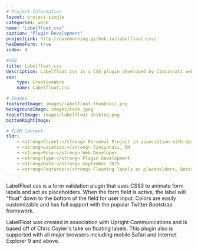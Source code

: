 ```yaml
---
# Project Information
layout: project-single
categories: work
name: "Labelfloat.css"
caption: "Plugin Development"
projectLink: http://daveberning.github.io/labelfloat-css/
hasDemoForm: true
index: 4

#SEO
title: Labelfloat.css
description: Labelfloat.css is a CSS plugin developed by Cincinnati web developer, Dave Berning. Easy form creation with full validation.
seo:
    type: CreativeWork
    name: Labelfloat.css

# Images
featuredImage: images/labelfloat-thumbnail.png
backgroundImage: images/code.jpeg
topLeftImage: images/labelfloat-desktop.png
bottomRightImage:

# TLDR Content
tldr:
    - <strong>Client:</strong> Personal Project in association with Upright Communications
    - <strong>Location:</strong> Cincinnati, OH
    - <strong>Role:</strong> Web Developer
    - <strong>Type:</strong> Plugin Development
    - <strong>Date:</strong> September 2015
    - <strong>Features:</strong> Floating labels as placeholders, Bootstrap, Chrome, Safari, Firefox, Opera, IE, and Edge support
---
```

LabelFloat.css is a form validation plugin that uses CSS3 to animate form labels and act as placeholders. When the form field is active, the label will "float" down to the bottom of the field for user input. Colors are easily customizable and has full support with the popular Twitter Bootstrap framework.

LabelFloat was created in association with Upright Communications and is based off of Chris Coyier's take on floating labels. This plugin also is supported with all major browsers including mobile Safari and Internet Explorer 9 and above.
